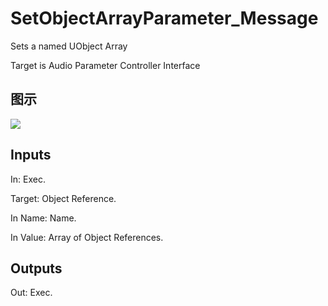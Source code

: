 # SetObjectArrayParameter_Message

Sets a named UObject Array

Target is Audio Parameter Controller Interface

## 图示

![]($-20221218-18070654.png)

## Inputs

In: Exec.

Target: Object Reference.

In Name: Name.

In Value: Array of Object References.  

## Outputs

Out: Exec.

